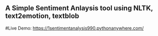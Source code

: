 ## A Simple Sentiment Anlaysis tool using NLTK, text2emotion, textblob

#Live Demo: https://1sentimentanalysis990.pythonanywhere.com/
